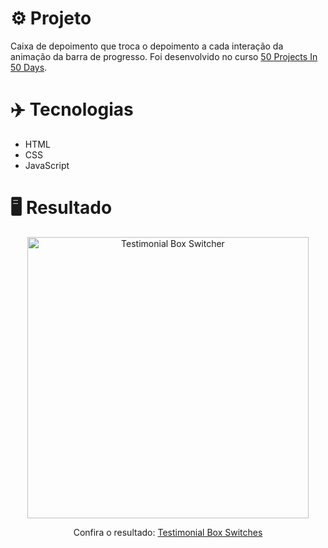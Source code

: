 # ⚙️ Projeto

Caixa de depoimento que troca o depoimento a cada interação da animação da barra de progresso. Foi desenvolvido no curso <a href="https://www.udemy.com/share/103Pv2AEcYdFxQQXUH">50 Projects In 50 Days</a>.

# ✈️ Tecnologias

- HTML
- CSS
- JavaScript

# 🖥️ Resultado

<div align="center">
  <img alt="Testimonial Box Switcher" src="https://i.imgur.com/kTuyKnK.png" width="450px">
  <p>Confira o resultado: <a href="https://testimonial-box-switcher-ruuuff.netlify.app">Testimonial Box Switches</a></p>
</div>
